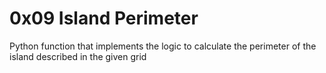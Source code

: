 # 0x09 Island Perimeter

Python function that implements the logic to calculate the perimeter of the island described in the given grid
